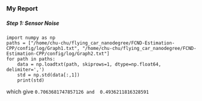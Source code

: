 ### My Report

##### Step 1: Sensor Noise
```
import numpy as np
paths = ["/home/chu-chu/flying_car_nanodegree/FCND-Estimation-CPP/config/log/Graph1.txt", "/home/chu-chu/flying_car_nanodegree/FCND-Estimation-CPP/config/log/Graph2.txt"]
for path in paths:
    data = np.loadtxt(path, skiprows=1, dtype=np.float64, delimiter=',')
    std = np.std(data[:,1])
    print(std)
```
which give `0.7063681747857126 and 
0.4936211816328591`
